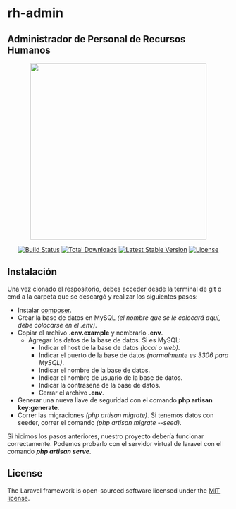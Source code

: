 # rh-admin
## Administrador de Personal de Recursos Humanos

<p align="center"><a href="https://laravel.com" target="_blank"><img src="https://raw.githubusercontent.com/laravel/art/master/logo-lockup/5%20SVG/2%20CMYK/1%20Full%20Color/laravel-logolockup-cmyk-red.svg" width="400"></a></p>

<p align="center">
<a href="https://travis-ci.org/laravel/framework"><img src="https://travis-ci.org/laravel/framework.svg" alt="Build Status"></a>
<a href="https://packagist.org/packages/laravel/framework"><img src="https://img.shields.io/packagist/dt/laravel/framework" alt="Total Downloads"></a>
<a href="https://packagist.org/packages/laravel/framework"><img src="https://img.shields.io/packagist/v/laravel/framework" alt="Latest Stable Version"></a>
<a href="https://packagist.org/packages/laravel/framework"><img src="https://img.shields.io/packagist/l/laravel/framework" alt="License"></a>
</p>


## Instalación

Una vez clonado el respositorio, debes acceder desde la terminal de git o cmd a la carpeta que se descargó y realizar los siguientes pasos:

- Instalar [composer](https://getcomposer.org/).
- Crear la base de datos en MySQL _(el nombre que se le colocará aquí, debe colocarse en el .env)_.
- Copiar el archivo **.env.example** y nombrarlo **.env**.
    - Agregar los datos de la base de datos. Si es MySQL:
        - Indicar el host de la base de datos _(local o web)_.
        - Indicar el puerto de la base de datos _(normalmente es 3306 para MySQL)_.
        - Indicar el nombre de la base de datos.
        - Indicar el nombre de usuario de la base de datos.
        - Indicar la contraseña de la base de datos.
        - Cerrar el archivo **.env**.
- Generar una nueva llave de seguridad con el comando **php artisan key:generate**.
- Correr las migraciones _(php artisan migrate)_. Si tenemos datos con seeder, correr el comando _(php artisan migrate --seed)_.

Si hicimos los pasos anteriores, nuestro proyecto debería funcionar correctamente. Podemos probarlo con el servidor virtual de laravel con el comando **_php artisan serve_**.

## License

The Laravel framework is open-sourced software licensed under the [MIT license](https://opensource.org/licenses/MIT).

